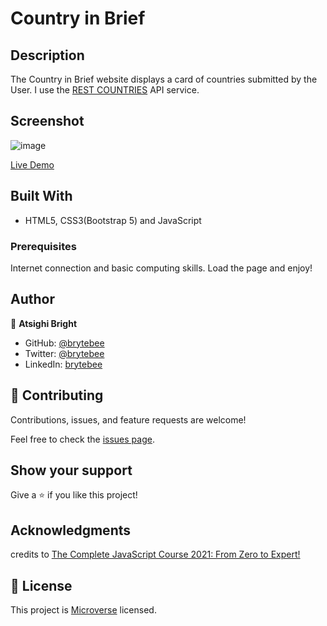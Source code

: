 # Country in Brief

## Description

The Country in Brief website displays a card of countries submitted by the User. I use the [REST COUNTRIES](https://restcountries.eu/) API service.

## Screenshot
![image](https://user-images.githubusercontent.com/27709832/132577519-a7d18dae-365a-4475-a98c-adeb7f4d00e0.png)

[Live Demo](https://brytebee.github.io/CountryDetails/)

## Built With

- HTML5, CSS3(Bootstrap 5) and JavaScript

### Prerequisites

Internet connection and basic computing skills.
Load the page and enjoy!

## Author

👤 **Atsighi Bright**

- GitHub: [@brytebee](https://github.com/brytebee)
- Twitter: [@brytebee](https://twitter.com/brytebee)
- LinkedIn: [brytebee](https://www.linkedin.com/in/brytebee/)

## 🤝 Contributing

Contributions, issues, and feature requests are welcome!

Feel free to check the [issues page](https://github.com/brytebee/CountryDetails/issues).

## Show your support

Give a ⭐️ if you like this project!

## Acknowledgments

credits to [The Complete JavaScript Course 2021: From Zero to Expert!](https://www.udemy.com/course/the-complete-javascript-course/)

## 📝 License

This project is [Microverse](https://www.microverse.org/) licensed.
